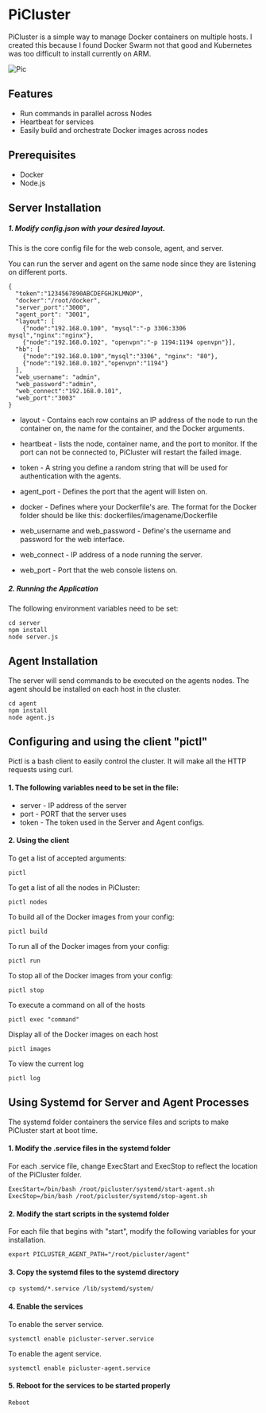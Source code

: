 # PiCluster

PiCluster is a simple way to manage Docker containers on multiple hosts. I created this
because I found Docker Swarm not that good and Kubernetes was too difficult to install currently on ARM.

![Pic](http://imgur.com/a/KUMxu)

## Features

* Run commands in parallel across Nodes
* Heartbeat for services
* Easily build and orchestrate Docker images across nodes

## Prerequisites

* Docker
* Node.js


## Server Installation

##### 1. Modify config.json with your desired layout.

This is the core config file for the web console, agent, and server.

You can run the server and agent on the same node since they are listening on different ports.


```
{
  "token":"1234567890ABCDEFGHJKLMNOP",
  "docker":"/root/docker",
  "server_port":"3000",
  "agent_port": "3001",
  "layout": [
    {"node":"192.168.0.100", "mysql":"-p 3306:3306 mysql","nginx":"nginx"},
    {"node":"192.168.0.102", "openvpn":"-p 1194:1194 openvpn"}],
  "hb": [
    {"node":"192.168.0.100","mysql":"3306", "nginx": "80"},
    {"node":"192.168.0.102","openvpn":"1194"}
  ],
  "web_username": "admin",
  "web_password":"admin",
  "web_connect":"192.168.0.101",
  "web_port":"3003"
}

```
* layout - Contains each row contains an IP address of the node to run the container on, the name for the container, and the Docker arguments.

* heartbeat -  lists the node, container name, and the port to monitor. If the port can not be connected to, PiCluster will restart the failed image.

* token - A string you define a random string that will be used for authentication with the agents.

* agent_port -  Defines the port that the agent will listen on.

* docker - Defines where your Dockerfile's are. The format for the Docker folder should be like this: dockerfiles/imagename/Dockerfile

* web_username and web_password - Define's the username and password for the web interface.

* web_connect - IP address of a node running the server.

* web_port - Port that the web console listens on.


##### 2. Running the Application


The following environment variables need to be set:

```
cd server
npm install
node server.js
```

## Agent Installation

The server will send commands to be executed on the agents nodes. The agent should be installed on each host in the cluster.

```
cd agent
npm install
node agent.js
```

## Configuring and using the client "pictl"

Pictl is a bash client to easily control the cluster. It will make all the HTTP requests using curl.

#### 1. The following variables need to be set in the file:

* server - IP address of the server
* port - PORT that the server uses
* token - The token used in the Server and Agent configs.

#### 2. Using the client

To get a list of accepted arguments:
```
pictl
```

To get a list of all the nodes in PiCluster:
```
pictl nodes
```

To build all of the Docker images from your config:
```
pictl build
```

To run all of the Docker images from your config:
```
pictl run
```

To stop all of the Docker images from your config:
```
pictl stop
```

To execute a command on all of the hosts
```
pictl exec "command"
```

Display all of the Docker images on each host
```
pictl images
```

To view the current log
```
pictl log
```

## Using Systemd for Server and Agent Processes

The systemd folder containers the service files and scripts to make PiCluster start at boot time.

#### 1. Modify the .service files in the systemd folder

For each .service file, change ExecStart and ExecStop to reflect the location of the PiCluster folder.
```
ExecStart=/bin/bash /root/picluster/systemd/start-agent.sh
ExecStop=/bin/bash /root/picluster/systemd/stop-agent.sh
```
#### 2. Modify the start scripts in the systemd folder

For each file that begins with "start", modify the following variables for your installation.
```
export PICLUSTER_AGENT_PATH="/root/picluster/agent"
```

#### 3. Copy the systemd files to the systemd directory
```
cp systemd/*.service /lib/systemd/system/
```

#### 4. Enable the services

To enable the server service.
```
systemctl enable picluster-server.service
```

To enable the agent service.
```
systemctl enable picluster-agent.service
```

#### 5. Reboot for the services to be started properly
```
Reboot
```
